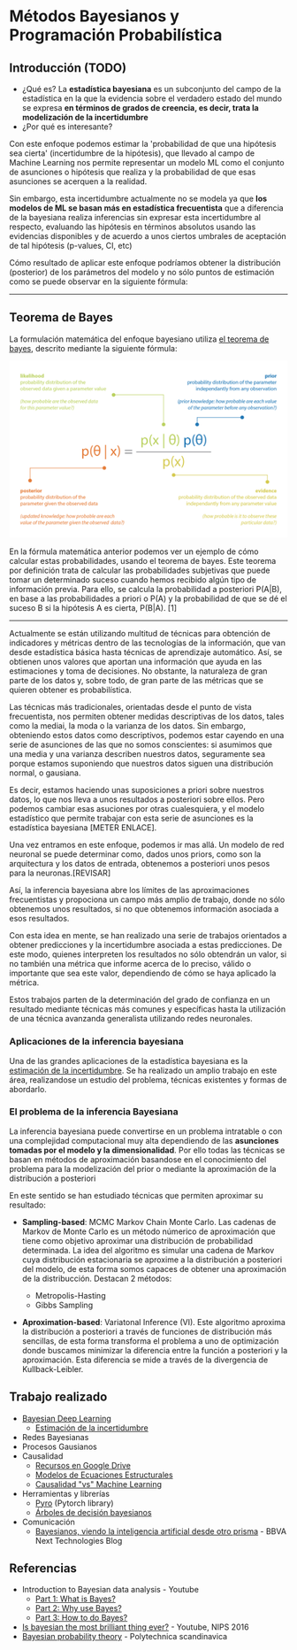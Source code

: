# Métodos Bayesianos y Programación Probabilística

## Introducción (TODO)
* ¿Qué es?
La **estadística bayesiana** es un subconjunto del campo de la estadística en la que la evidencia sobre el verdadero estado del mundo se expresa **en términos de grados de creencia, es decir, trata la modelización de la incertidumbre**
* ¿Por qué es interesante?

Con este enfoque podemos estimar la 'probabilidad de que una hipótesis sea cierta' (incertidumbre de la hipótesis), que llevado al campo de Machine Learning nos permite representar un modelo ML como el conjunto de asunciones o hipótesis que realiza y la probabilidad de que esas asunciones se acerquen a la realidad.

Sin embargo, esta incertidumbre actualmente no se modela ya que **los modelos de ML se basan más en estadística frecuentista** que a diferencia de la bayesiana realiza inferencias sin expresar esta incertidumbre al respecto, evaluando las hipótesis en términos absolutos usando las evidencias disponibles y de acuerdo a unos ciertos umbrales de aceptación de tal hipótesis (p-values, CI, etc)

Cómo resultado de aplicar este enfoque podríamos obtener la distribución (posterior) de los parámetros del modelo y no sólo puntos de estimación como se puede observar en la siguiente fórmula:

---

## Teorema de Bayes

La formulación matemática del enfoque bayesiano utiliza [el teorema de bayes](https://es.wikipedia.org/wiki/Teorema_de_Bayes), descrito mediante la siguiente fórmula:

![](img/formula_bayes.png)

En la fórmula matemática anterior podemos ver un ejemplo de cómo calcular estas probabilidades, usando el teorema de bayes. Este teorema por definición trata de calcular las probabilidades subjetivas que puede tomar un determinado suceso cuando hemos recibido algún tipo de información previa. Para ello, se calcula la probabilidad a posteriori P(A|B), en base a las probabilidades a priori o P(A) y la probabilidad de que se dé el suceso B si la hipótesis A es cierta, P(B|A). [1]


---


Actualmente se están utilizando multitud de técnicas para obtención de indicadores y métricas dentro de las tecnologías de la información, que van desde estadística básica hasta técnicas de aprendizaje automático. Así, se obtienen unos valores que aportan una información que ayuda en las estimaciones y toma de decisiones. No obstante, la naturaleza de gran parte de los datos y, sobre todo, de gran parte de las métricas que se quieren obtener es probabilística. 

Las técnicas más tradicionales, orientadas desde el punto de vista frecuentista, nos permiten obtener medidas descriptivas de los datos, tales como la mediai, la moda o la varianza de los datos. Sin embargo, obteniendo estos datos como descriptivos, podemos estar cayendo en una serie de asunciones de las que no somos conscientes: si asumimos que una media y una varianza describen nuestros datos, seguramente sea porque estamos suponiendo que nuestros datos siguen una distribución normal, o gausiana.

Es decir, estamos haciendo unas suposiciones a priori sobre nuestros datos, lo que nos lleva a unos resultados a posteriori sobre ellos. Pero podemos cambiar esas asuciones por otras cualesquiera, y el modelo estadístico que permite trabajar con esta serie de asunciones es la estadística bayesiana [METER ENLACE].

Una vez entramos en este enfoque, podemos ir mas allá. Un modelo de red neuronal se puede determinar como, dados unos priors, como son la arquitectura y los datos de entrada, obtenemos a posteriori unos pesos para la neuronas.[REVISAR]

Así, la inferencia bayesiana abre los límites de las aproximaciones frecuentistas y propociona un campo más amplio de trabajo, donde no sólo obtenemos unos resultados, si no que obtenemos información asociada a esos resultados.

Con esta idea en mente, se han realizado una serie de trabajos orientados a obtener predicciones y la incertidumbre asociada a estas predicciones. De este modo, quienes interpreten los resultados no sólo obtendrán un valor, si no también una métrica que informe acerca de lo preciso, válido o importante que sea este valor, dependiendo de cómo se haya aplicado la métrica.

Estos trabajos parten de la determinación del grado de confianza en un resultado mediante técnicas más comunes y específicas hasta la utilización de una técnica avanzanda generalista utilizando redes neuronales.

### Aplicaciones de la inferencia bayesiana

Una de las grandes aplicaciones de la estadística bayesiana es la [estimación de la incertidumbre](bayesian_deep_learning/uncertainty_estimation). Se ha realizado un amplio trabajo en este área, realizandose un estudio del problema, técnicas existentes y formas de abordarlo.  


### El problema de la inferencia Bayesiana

La inferencia bayesiana puede convertirse en un problema intratable o con una complejidad computacional muy alta dependiendo de las **asunciones tomadas por el modelo y la dimensionalidad**. Por ello todas las técnicas se basan en métodos de aproximación basandose en el conocimiento del problema para la modelización del prior o mediante la aproximación de la distribución a posteriori

En este sentido se han estudiado técnicas que permiten aproximar su resultado:

- **Sampling-based**: MCMC Markov Chain Monte Carlo. Las cadenas de Markov de Monte Carlo es un método númerico de aproximación que tiene como objetivo aproximar una distribución de probabilidad determinada. La idea del algoritmo es simular una cadena de Markov cuya distribución estacionaria se aproxime a la distribución a posteriori del modelo, de esta forma somos capaces de obtener una aproximación de la distribucción. Destacan 2 métodos:
	- Metropolis-Hasting 
	- Gibbs Sampling
	
- **Aproximation-based**: Variatonal Inference (VI). Este algoritmo aproxima la distribución a posteriori a través de funciones de distribución más sencillas, de esta forma transforma el problema a uno de optimización donde buscamos minimizar la diferencia entre la función a posteriori y la aproximación. Esta diferencia se mide a través de la divergencia de Kullback-Leibler.


## Trabajo realizado
* [Bayesian Deep Learning](bayesian_deep_learning)
  * [Estimación de la incertidumbre](bayesian_deep_learning/uncertainty_estimation)
* Redes Bayesianas
* Procesos Gausianos
* Causalidad
  * [Recursos en Google Drive](https://drive.google.com/drive/folders/1uefX12ZtAieVE3SVsTqI94E8s5wXOs07)
  * [Modelos de Ecuaciones Estructurales](https://github.com/beeva/TEC_LAB-structural_equation_modeling)
  * [Causalidad "vs" Machine Learning](https://github.com/beeva/TEC_LAB-causality_vs_machine_learning)
* Herramientas y librerías
  * [Pyro](https://github.com/next-samuelmunoz/bayprob) (Pytorch library)
  * [Árboles de decisión bayesianos](https://github.com/beeva/TEC_LAB-bayesian_decision_trees)
* Comunicación
  * [Bayesianos, viendo la inteligencia artificial desde otro prisma](https://www.bbvanexttechnologies.com/bayesianos-viendo-la-inteligencia-artificial-desde-otro-prisma/) - BBVA Next Technologies Blog
  
  
  
## Referencias
* Introduction to Bayesian data analysis - Youtube
  * [Part 1: What is Bayes?](https://www.youtube.com/watch?v=3OJEae7Qb_o)
  * [Part 2: Why use Bayes?](https://www.youtube.com/watch?v=mAUwjSo5TJE)
  * [Part 3: How to do Bayes?](https://www.youtube.com/watch?v=Ie-6H_r7I5A)
* [Is bayesian the most brilliant thing ever?](https://www.youtube.com/watch?v=HumFmLu3CJ8) - Youtube, NIPS 2016
* [Bayesian probability theory](http://users.ics.aalto.fi/harri/thesis/valpola_thesis/node12.html) - Polytechnica scandinavica


